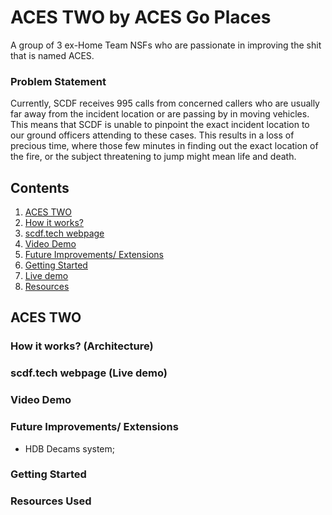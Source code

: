 # ACES TWO by ACES Go Places
A group of 3 ex-Home Team NSFs who are passionate in improving the shit that is named ACES.

### Problem Statement
Currently, SCDF receives 995 calls from concerned callers who are usually far away from the incident location or are passing by in moving vehicles. 
This means that SCDF is unable to pinpoint the exact incident location to our ground officers attending to these cases. 
This results in a loss of precious time, where those few minutes in finding out the exact location of the fire, or the subject threatening to jump might mean life and death. 

## Contents
1. [ACES TWO](#ACES-TWO)
1. [How it works?](#How-it-works?)
1. [scdf.tech webpage](#scdf.tech)
1. [Video Demo](#video-demo)
1. [Future Improvements/ Extensions](#future-improvements)
1. [Getting Started](#getting-started)
1. [Live demo](#live-demo)
1. [Resources](#resources)

## ACES TWO
### How it works? (Architecture)

### scdf.tech webpage (Live demo)

### Video Demo

### Future Improvements/ Extensions
- HDB Decams system;

### Getting Started

### Resources Used
